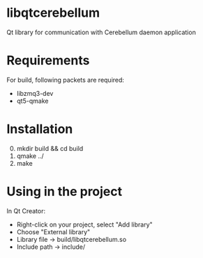 libqtcerebellum
===============

Qt library for communication with Cerebellum daemon application


Requirements
============

For build, following packets are required:

* libzmq3-dev
* qt5-qmake


Installation
============

0. mkdir build && cd build
1. qmake ../
2. make


Using in the project
====================

In Qt Creator:

* Right-click on your project, select "Add library"
* Choose "External library"
* Library file -> build/libqtcerebellum.so
* Include path -> include/

